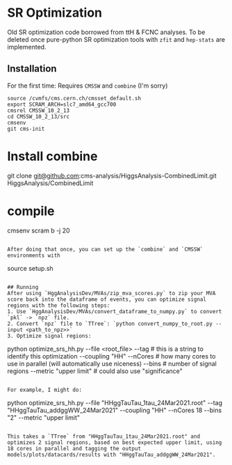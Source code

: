 # SR Optimization
Old SR optimization code borrowed from ttH & FCNC analyses. To be deleted once pure-python SR optimization tools with `zfit` and `hep-stats` are implemented.

## Installation
For the first time:
Requires `CMSSW` and `combine` (I'm sorry)
```
source /cvmfs/cms.cern.ch/cmsset_default.sh
export SCRAM_ARCH=slc7_amd64_gcc700
cmsrel CMSSW_10_2_13
cd CMSSW_10_2_13/src
cmsenv
git cms-init
```

# Install combine
git clone git@github.com:cms-analysis/HiggsAnalysis-CombinedLimit.git HiggsAnalysis/CombinedLimit

# compile
cmsenv
scram b -j 20
```

After doing that once, you can set up the `combine` and `CMSSW` environments with
```
source setup.sh
```

## Running
After using `HggAnalysisDev/MVAs/zip_mva_scores.py` to zip your MVA score back into the dataframe of events, you can optimize signal regions with the following steps:
1. Use `HggAnalysisDev/MVAs/convert_dataframe_to_numpy.py` to convert `pkl` -> `npz` file.
2. Convert `npz` file to `TTree`: `python convert_numpy_to_root.py --input <path_to_npz>>`
3. Optimize signal regions:
```
python optimize_srs_hh.py
--file <root_file>
--tag <tag> # this is a string to identify this optimization
--coupling "HH"
--nCores <int> # how many cores to use in parallel (will automatically use niceness)
--bins <int> # number of signal regions
--metric "upper limit" # could also use "significance"
```

For example, I might do:
```
python optimize_srs_hh.py --file "HHggTauTau_1tau_24Mar2021.root" --tag "HHggTauTau_addggWW_24Mar2021" --coupling "HH" --nCores 18 --bins "2" --metric "upper limit"
```

This takes a `TTree` from "HHggTauTau_1tau_24Mar2021.root" and optimizes 2 signal regions, based on best expected upper limit, using 18 cores in parallel and tagging the output models/plots/datacards/results with "HHggTauTau_addggWW_24Mar2021".
